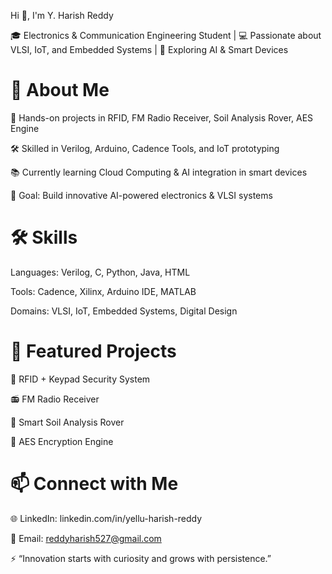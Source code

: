 Hi 👋, I'm Y. Harish Reddy

🎓 Electronics & Communication Engineering Student | 💻 Passionate about VLSI, IoT, and Embedded Systems | 📡 Exploring AI & Smart Devices

# 🚀 About Me

🔧 Hands-on projects in RFID, FM Radio Receiver, Soil Analysis Rover, AES Engine

🛠 Skilled in Verilog, Arduino, Cadence Tools, and IoT prototyping

📚 Currently learning Cloud Computing & AI integration in smart devices

🎯 Goal: Build innovative AI-powered electronics & VLSI systems

# 🛠️ Skills

Languages: Verilog, C, Python, Java, HTML

Tools: Cadence, Xilinx, Arduino IDE, MATLAB

Domains: VLSI, IoT, Embedded Systems, Digital Design

# 📂 Featured Projects

🔐 RFID + Keypad Security System

📻 FM Radio Receiver

🚜 Smart Soil Analysis Rover

🔑 AES Encryption Engine


# 📫 Connect with Me

🌐 LinkedIn: linkedin.com/in/yellu-harish-reddy 

📧 Email: reddyharish527@gmail.com


⚡ “Innovation starts with curiosity and grows with persistence.”
